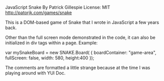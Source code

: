JavaScript Snake
By Patrick Gillespie
License: MIT
http://patorjk.com/games/snake

This is a DOM-based game of Snake that I wrote in JavaScript a few years back.

Other than the full screen mode demonstrated in the code, it can also be 
initialized in div tags within a page. Example:

var mySnakeBoard = new SNAKE.Board( {
                                        boardContainer: "game-area",
                                        fullScreen: false,
                                        width: 580,
                                        height:400
                                    });
                                    
The comments are formatted a little strange because at the time I was playing
around with YUI Doc.